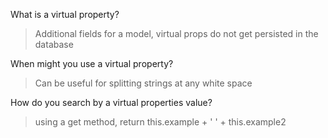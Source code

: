 What is a virtual property?
>Additional fields for a model, virtual props do not get persisted in the database

When might you use a virtual property?
>Can be useful for splitting strings at any white space

How do you search by a virtual properties value?
>using a get method, return this.example + ' ' + this.example2